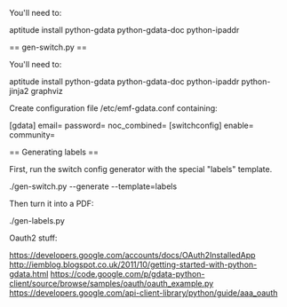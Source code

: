 
You'll need to:

aptitude install python-gdata python-gdata-doc python-ipaddr


== gen-switch.py ==

You'll need to:

aptitude install python-gdata python-gdata-doc python-ipaddr python-jinja2 graphviz

Create configuration file /etc/emf-gdata.conf containing:

[gdata]
email=
password=
noc_combined=
[switchconfig]
enable=
community=

== Generating labels ==

First, run the switch config generator with the special "labels" template.

./gen-switch.py  --generate --template=labels

Then turn it into a PDF:

./gen-labels.py

Oauth2 stuff:

https://developers.google.com/accounts/docs/OAuth2InstalledApp
http://iemblog.blogspot.co.uk/2011/10/getting-started-with-python-gdata.html
https://code.google.com/p/gdata-python-client/source/browse/samples/oauth/oauth_example.py
https://developers.google.com/api-client-library/python/guide/aaa_oauth

